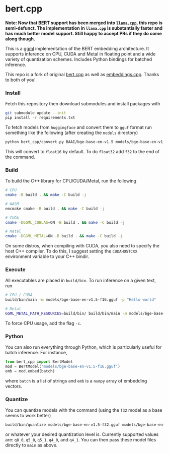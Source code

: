 # bert.cpp

**Note: Now that BERT support has been merged into [`llama.cpp`](https://github.com/ggerganov/llama.cpp), this repo is semi-defunct. The implementation in `llama.cpp` is substantially faster and has much better model support. Still happy to accept PRs if they do come along though.**

This is a [ggml](https://github.com/ggerganov/ggml) implementation of the BERT embedding architecture. It supports inference on CPU, CUDA and Metal in floating point and a wide variety of quantization schemes. Includes Python bindings for batched inference.

This repo is a fork of original [bert.cpp](https://github.com/skeskinen/bert.cpp) as well as [embeddings.cpp](https://github.com/xyzhang626/embeddings.cpp). Thanks to both of you!

### Install

Fetch this repository then download submodules and install packages with
```sh
git submodule update --init
pip install -r requirements.txt
```

To fetch models from `huggingface` and convert them to `gguf` format run something like the following (after creating the `models` directory)
```sh
python bert_cpp/convert.py BAAI/bge-base-en-v1.5 models/bge-base-en-v1.5-f16.gguf
```
This will convert to `float16` by default. To do `float32` add `f32` to the end of the command.

### Build

To build the C++ library for CPU/CUDA/Metal, run the following
```sh
# CPU
cmake -B build . && make -C build -j

# WASM
emcmake cmake -B build . && make -C build -j

# CUDA
cmake -DGGML_CUBLAS=ON -B build . && make -C build -j

# Metal
cmake -DGGML_METAL=ON -B build . && make -C build -j
```
On some distros, when compiling with CUDA, you also need to specify the host C++ compiler. To do this, I suggest setting the `CUDAHOSTCXX` environment variable to your C++ bindir.

### Execute

All executables are placed in `build/bin`. To run inference on a given text, run
```sh
# CPU / CUDA
build/bin/main -m models/bge-base-en-v1.5-f16.gguf -p "Hello world"

# Metal
GGML_METAL_PATH_RESOURCES=build/bin/ build/bin/main -m models/bge-base-en-v1.5-f16.gguf -p "Hello world"
```
To force CPU usage, add the flag `-c`.

### Python

You can also run everything through Python, which is particularly useful for batch inference. For instance,
```python
from bert_cpp import BertModel
mod = BertModel('models/bge-base-en-v1.5-f16.gguf')
emb = mod.embed(batch)
```
where `batch` is a list of strings and `emb` is a `numpy` array of embedding vectors.

### Quantize

You can quantize models with the command (using the `f32` model as a base seems to work better)
```sh
build/bin/quantize models/bge-base-en-v1.5-f32.gguf models/bge-base-en-v1.5-q8_0.gguf q8_0
```
or whatever your desired quantization level is. Currently supported values are: `q8_0`, `q5_0`, `q5_1`, `q4_0`, and `q4_1`. You can then pass these model files directly to `main` as above.
